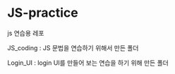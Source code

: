 # JS-practice
js 연습용 레포

JS_coding : JS 문법을 연습하기 위해서 만든 폴더

Login_UI : login UI를 만들어 보는 연습을 하기 위해 만든 폴더